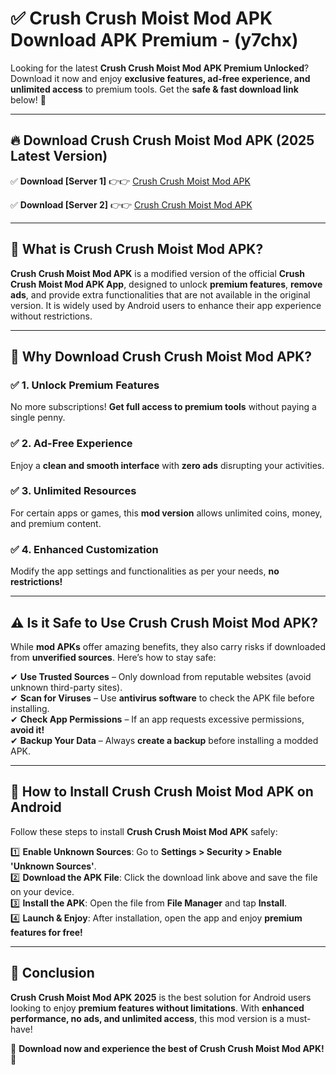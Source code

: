 
# ✅ Crush Crush Moist Mod APK Download APK Premium -  (y7chx) 

Looking for the latest **Crush Crush Moist Mod APK Premium Unlocked**? Download it now and enjoy **exclusive features, ad-free experience, and unlimited access** to premium tools. Get the **safe & fast download link** below! 🚀

---

## 🔥 Download Crush Crush Moist Mod APK (2025 Latest Version)

✅ **Download [Server 1]** 👉👉 [Crush Crush Moist Mod APK ](https://apkcomod.com?title=Crush_Crush_Moist_Mod_APK)  

✅ **Download [Server 2]** 👉👉 [Crush Crush Moist Mod APK ](https://apkcomod.com?title=Crush_Crush_Moist_Mod_APK)  


---

## 📌 What is Crush Crush Moist Mod APK?

**Crush Crush Moist Mod APK** is a modified version of the official **Crush Crush Moist Mod APK App**, designed to unlock **premium features**, **remove ads**, and provide extra functionalities that are not available in the original version. It is widely used by Android users to enhance their app experience without restrictions.

---

## 🌟 Why Download Crush Crush Moist Mod APK?

### ✅ 1. Unlock Premium Features
No more subscriptions! **Get full access to premium tools** without paying a single penny.

### ✅ 2. Ad-Free Experience
Enjoy a **clean and smooth interface** with **zero ads** disrupting your activities.

### ✅ 3. Unlimited Resources
For certain apps or games, this **mod version** allows unlimited coins, money, and premium content.

### ✅ 4. Enhanced Customization
Modify the app settings and functionalities as per your needs, **no restrictions!**

---

## ⚠️ Is it Safe to Use Crush Crush Moist Mod APK?

While **mod APKs** offer amazing benefits, they also carry risks if downloaded from **unverified sources**. Here’s how to stay safe:

✔ **Use Trusted Sources** – Only download from reputable websites (avoid unknown third-party sites).  
✔ **Scan for Viruses** – Use **antivirus software** to check the APK file before installing.  
✔ **Check App Permissions** – If an app requests excessive permissions, **avoid it!**  
✔ **Backup Your Data** – Always **create a backup** before installing a modded APK.

---

## 📲 How to Install Crush Crush Moist Mod APK on Android

Follow these steps to install **Crush Crush Moist Mod APK** safely:

1️⃣ **Enable Unknown Sources**: Go to **Settings > Security > Enable 'Unknown Sources'**.  
2️⃣ **Download the APK File**: Click the download link above and save the file on your device.  
3️⃣ **Install the APK**: Open the file from **File Manager** and tap **Install**.  
4️⃣ **Launch & Enjoy**: After installation, open the app and enjoy **premium features for free!**

---

## 🚀 Conclusion

**Crush Crush Moist Mod APK 2025** is the best solution for Android users looking to enjoy **premium features without limitations**. With **enhanced performance, no ads, and unlimited access**, this mod version is a must-have!

🔻 **Download now and experience the best of Crush Crush Moist Mod APK!** 🔻


